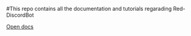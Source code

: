 #This repo contains all the documentation and tutorials regarading Red-DiscordBot

[Open docs](http://Twentysix26.github.io/Red-Docs)